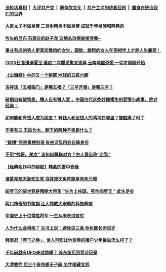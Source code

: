 ####  [法轮功真相](../../../../basic/blob/master/README.md?t=06191731) &nbsp;|&nbsp; [九评共产党](../../../../9ping.md/blob/master/README.md?t=06191731) &nbsp;|&nbsp; [解体党文化](../../../../jtdwh.md/blob/master/README.md?t=06191731)  &nbsp;|&nbsp; [共产主义的终极目的](../../../../gczydzjmd.md/blob/master/README.md?t=06191731) &nbsp;|&nbsp; [魔鬼在统治我们的世界](../../../../mgztzwmdsj.md/blob/master/README.md?t=06191731) 

#### [大哥太子不做皇帝 二哥树精也不做皇帝 成就千年皇族和睦典范](../pages/soh3/274665.md?t=06191731) 
#### [包头的吕布  石家庄的赵子龙  这地名改得直接哭晕~](../pages/soh3/298124.md?t=06191731) 
#### [事业有成的男人更喜欢微肉的女生，圆脸、腿粗的女人在面相学上才是人生赢家！](../pages/soh3/298181.md?t=06191731) 
#### [2020日食遭遇夏至 瘟疫二次爆发愈发诡异  云南地震恐慌 一切才刚刚开始](../pages/soh3/391258.md?t=06191731) 
#### [《山海经》中的又一个秘密  地球的五脏六腑](../pages/soh3/390367.md?t=06191731) 
#### [吉祥话「五福临门」是哪五福？「三羊开泰」是哪三羊？](../pages/soh3/298259.md?t=06191731) 
#### [破锅自有破锅盖，懒人自有懒人爱 ，中国古代这些妙趣横生的爱情小故事，绝对经典！](../pages/soh3/298361.md?t=06191731) 
#### [如何能和有钱人成为朋友？ 有钱人和没钱人的鸿沟在哪里？被戳痛了吗？](../pages/soh3/278123.md?t=06191731) 
#### [不孝有三 无后为大，剩下的两种不孝是什么？](../pages/soh3/389827.md?t=06191731) 
#### [“跳槽”原是青楼俗语 有些词乱用会自降身份](../pages/soh3/387109.md?t=06191731) 
#### [不用“帅哥、美女” 该如何尊称对方？古人竟自称“走狗”](../pages/soh3/389080.md?t=06191731) 
#### [【经典名作中的秘密】韩愈的雪中奇缘](../pages/soh3/388366.md?t=06191731) 
#### [诸葛亮观天象知生死 百姓观天象吓跑皇帝朱元璋](../pages/soh3/388777.md?t=06191731) 
#### [阎罗王的前世竟是隋朝大将军  “生为上柱国，死作阎罗王 ” 此生足矣](../pages/soh3/388774.md?t=06191731) 
#### [两口神奇的节能锅  让人领教大宋朝的科技辉煌](../pages/soh3/385031.md?t=06191731) 
#### [中国史上十位常胜将军 一生从未吃过败仗](../pages/soh3/259247.md?t=06191731) 
#### [人为什么会得病？ 古书上说：避免这三条 你也能长命百岁](../pages/soh3/386278.md?t=06191731) 
#### [韩信忍「胯下之辱」，世人可知让他受辱的屠户少年最后怎么样了？](../pages/soh3/277857.md?t=06191731) 
#### [千年前就有UFO来过地球？ 苏东坡见到写诗记录 ](../pages/soh3/386275.md?t=06191731) 
#### [大清要完 后三个皇帝都无子嗣 名字暗藏玄机](../pages/soh3/385615.md?t=06191731) 
